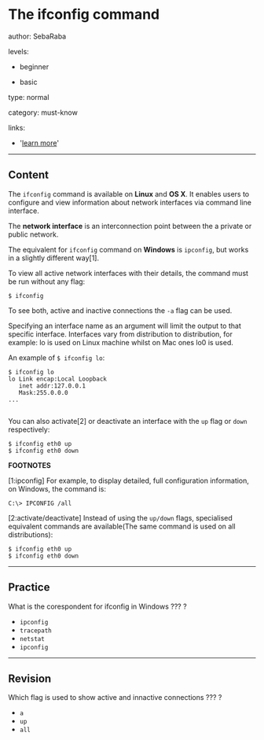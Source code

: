 # The ifconfig command
author: SebaRaba

levels:

  - beginner

  - basic

type: normal

category: must-know

links:

  - '[learn more](http://www.tutorialspoint.com/unix_commands/ifconfig.htm)'

---
## Content

The `ifconfig` command is available on **Linux** and **OS X**. It enables users to configure and view information about network interfaces via command line interface.

The **network interface** is an interconnection point between the a private or public network. 

The equivalent for `ifconfig` command on **Windows** is `ipconfig`, but works in a slightly different way[1].

To view all active network interfaces with their details, the command must be run without any flag:
```
$ ifconfig

```
To see both, active and inactive connections the `-a` flag can be used.

Specifying an interface name as an argument will limit the output to that specific interface.
Interfaces vary from distribution to distribution, for example: lo is used on Linux machine whilst on Mac ones lo0 is used. 

An example of `$ ifconfig lo`:

```
$ ifconfig lo
lo Link encap:Local Loopback  
   inet addr:127.0.0.1  
   Mask:255.0.0.0
...


```
You can also activate[2] or deactivate an interface with the `up` flag or `down` respectively:

```
$ ifconfig eth0 up
$ ifconfig eth0 down

```

**FOOTNOTES**

[1:ipconfig]
For example, to display detailed, full configuration information, on Windows, the command is:
```
C:\> IPCONFIG /all
```
[2:activate/deactivate]
Instead of using the `up/down` flags, specialised equivalent commands are available(The same command is used on all distributions):

```
$ ifconfig eth0 up
$ ifconfig eth0 down
```

---
## Practice

What is the corespondent for ifconfig in Windows
??? ?

* `ipconfig`
* `tracepath`
* `netstat`
* `ipconfig`

---
## Revision

Which flag is used to show active and innactive connections 
??? ?

* `a`
* `up`
* `all`
